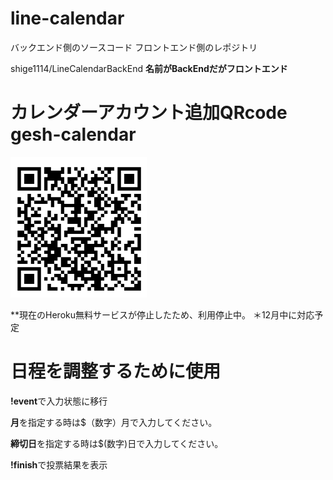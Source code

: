 # line-calendar
バックエンド側のソースコード
フロントエンド側のレポジトリ

shige1114/LineCalendarBackEnd
**名前がBackEndだがフロントエンド**
# カレンダーアカウント追加QRcode gesh-calendar
![QRコード](./LineQR.png)

**現在のHeroku無料サービスが停止したため、利用停止中。
＊12月中に対応予定

# 日程を調整するために使用
**!event**で入力状態に移行

**月**を指定する時は$（数字）月で入力してください。

**締切日**を指定する時は$(数字)日で入力してください。

**!finish**で投票結果を表示

